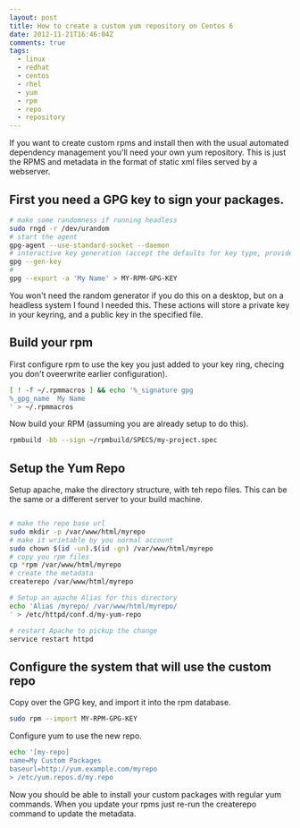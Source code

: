 ```yaml
---
layout: post
title: How to create a custom yum repository on Centos 6
date: 2012-11-21T16:46:04Z
comments: true
tags:
  - linux
  - redhat
  - centos
  - rhel
  - yum
  - rpm
  - repo
  - repository
---
```


If you want to create custom rpms and install then with the usual automated dependency management you'll need your own yum repository. This is just the RPMS and metadata in the format of static xml files served by a webserver.

## First you need a GPG key to sign your packages.

```bash
# make some randomness if running headless
sudo rngd -r /dev/urandom
# start the agent
gpg-agent --use-standard-socket --daemon
# interactive key generation (accept the defaults for key type, provide your name and email when promted)
gpg --gen-key
#
gpg --export -a 'My Name' > MY-RPM-GPG-KEY
```

You won't need the random generator if you do this on a desktop, but on a headless system I found I needed this. These actions will store a private key in your keyring, and a public key in the specified file.

## Build your rpm

First configure rpm to use the key you just added to your key ring, checing you don't oveerwrite earlier configuration).

```bash
[ ! -f ~/.rpmmacros ] && echo '%_signature gpg
%_gpg_name  My Name
' > ~/.rpmmacros
```

Now build your RPM (assuming you are already setup to do this).

```bash
rpmbuild -bb --sign ~/rpmbuild/SPECS/my-project.spec
```

## Setup the Yum Repo

Setup apache, make the directory structure, with teh repo files. This can be the same or a different server to your build machine.

```bash

# make the repo base url
sudo mkdir -p /var/www/html/myrepo
# make it wrietable by you normal account
sudo chown $(id -un).$(id -gn) /var/www/html/myrepo
# copy you rpm files
cp *rpm /var/www/html/myrepo
# create the metadata
createrepo /var/www/html/myrepo

# Setup an apache Alias for this directory
echo 'Alias /myrepo/ /var/www/html/myrepo/
' > /etc/httpd/conf.d/my-yum-repo

# restart Apache to pickup the change
service restart httpd

```

## Configure the system that will use the custom repo

Copy over the GPG key, and import it into the rpm database.

```bash
sudo rpm --import MY-RPM-GPG-KEY
```

Configure yum to use the new repo.

```bash
echo '[my-repo]
name=My Custom Packages
baseurl=http://yum.example.com/myrepo
> /etc/yum.repos.d/my.repo

```

Now you should be able to install your custom packages with regular yum commands. When you update your rpms just re-run the createrepo command to update the metadata.
